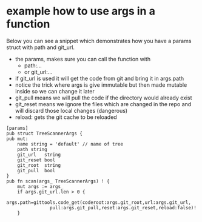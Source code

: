 # example how to use args in a function

Below you can see a snippet which demonstrates how you have a params struct with path and git_url.

- the params, makes sure you can call the function with
  - path:...
  - or git_url:... 
- if git_url is used it will get the code from git and bring it in args.path
- notice the trick where args is give immutable but then made mutable inside so we can change it later
- git_pull means we will pull the code if the directory would already exist
- git_reset means we ignore the files which are changed in the repo and will discard those local changes (dangerous)
- reload: gets the git cache to be reloaded

```golang
[params]
pub struct TreeScannerArgs {
pub mut:
	name string = 'default' // name of tree
	path string
	git_url   string
	git_reset bool
	git_root  string
	git_pull  bool
}
pub fn scan(args_ TreeScannerArgs) ! {
	mut args := args_
	if args.git_url.len > 0 {
		args.path=gittools.code_get(coderoot:args.git_root,url:args.git_url,
                pull:args.git_pull,reset:args.git_reset,reload:false)!
	}

```